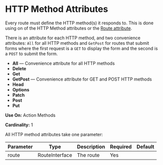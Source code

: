 # HTTP Method Attributes
Every route must define the HTTP method(s) it responds to.
This is done using on of the HTTP Method attributes or the [Route attribute](Other-Attributes.md#route).

There is an attribute for each HTTP method, and two convenience attributes:
`All` for all HTTP methods
and `GetPost` for routes that submit forms
where the first request is a `GET` to display the form and the second is a `POST` to submit the form. 

* **All** — Convenience attribute for all HTTP methods
* **Delete**
* **Get**
* **GetPost** — Convenience attribute for GET and POST HTTP methods
* **Head**
* **Options**
* **Patch**
* **Post**
* **Put**

**Use On:** Action Methods

**Cardinality:** 1

All HTTP method attributes take one parameter:
<table>
    <thead>
        <tr>
            <th>Parameter</th>
            <th>Type</th>
            <th>Description</th>
            <th>Required</th>
            <th>Default</th>
        </tr>
    </thead>
    <tbody>
        <tr>
            <td>route</td>
            <td>RouteInterface</td>
            <td>The route</td>
            <td>Yes</td>
            <td></td>
        </tr>
    </tbody>
</table>